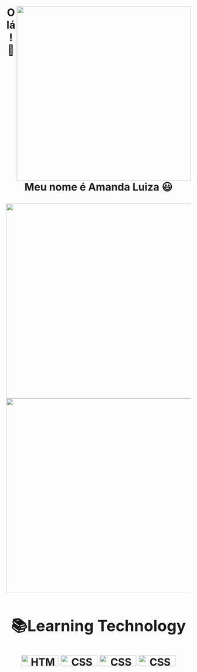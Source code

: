 <div>
   
   <img align="right" height="475"    src= "https://user-images.githubusercontent.com/110351770/197419354-b576f385-33ba-431d-8fb2-bdd846188bb4.png">

  <h1 align="center">Olá!👋 Meu nome é  Amanda Luiza 😃️
  
   <p align="left">
 
 <img width="530em" src="https://github-readme-stats.vercel.app/api?username=AmandaLuizaFreitas&show_icons=true&theme=dracula">
 <img width="530em" src="https://github-readme-stats.vercel.app/api/top-langs/?username=AmandaLuizaFreitas&layout=compact&lang_count-16&theme=dracula">
  

 </p>


  <div align="center">
<h2 >📚Learning Technology</h2>
 <img align="center" alt="HTML" height="30" width="100" src="https://img.shields.io/badge/HTML5-E34F26?style=for-the-badge&logo=html5&logoColor=white">
 <img align="center" alt="CSS" height="30" width="100" src="https://img.shields.io/badge/CSS3-1572B6?style=for-the-badge&logo=css3&logoColor=white">
 <img align="center" alt="CSS" height="30" width="100" src="https://img.shields.io/badge/JavaScript-F7DF1E?style=for-the-badge&logo=javascript&logoColor=black">
  <img align="center" alt="CSS" height="30" width="100" src="https://img.shields.io/badge/Node.js-43853D?style=for-the-badge&logo=node.js&logoColor=white">
 

 
 
</div>
  
  
 
 

 </div>
 

